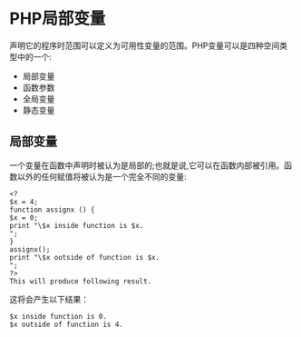 # PHP局部变量

声明它的程序时范围可以定义为可用性变量的范围。PHP变量可以是四种空间类型中的一个:

* 局部变量
* 函数参数
* 全局变量
* 静态变量

## 局部变量

一个变量在函数中声明时被认为是局部的;也就是说,它可以在函数内部被引用。函数以外的任何赋值将被认为是一个完全不同的变量:
 
	<?
	$x = 4;
	function assignx () {
	$x = 0;
	print "\$x inside function is $x. 
	";
	}
	assignx();
	print "\$x outside of function is $x. 
	";
	?>
	This will produce following result.

这将会产生以下结果：

	$x inside function is 0.
	$x outside of function is 4.
	
